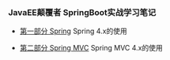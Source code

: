 ### JavaEE颠覆者 SpringBoot实战学习笔记

- [第一部分 Spring](LearningSpring/README.md) Spring 4.x的使用

- [第二部分 Spring MVC](LearningSpringMvc/README.MD) Spring MVC 4.x的使用





    


